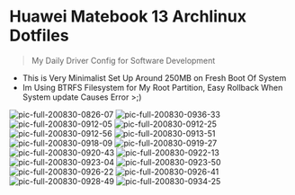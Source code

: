 # Huawei Matebook 13 Archlinux Dotfiles

> My Daily Driver Config for Software Development

- This is Very Minimalist Set Up Around 250MB on Fresh Boot Of System
- Im Using BTRFS Filesystem for My Root Partition, Easy Rollback When System update Causes Error >;)

![pic-full-200830-0826-07](https://user-images.githubusercontent.com/55337687/91648939-88dbe200-eaa0-11ea-9311-9976dd8c6fff.png)
![pic-full-200830-0936-33](https://user-images.githubusercontent.com/55337687/91649240-75327a80-eaa4-11ea-95d1-4b2821d2dcb7.png)
![pic-full-200830-0912-05](https://user-images.githubusercontent.com/55337687/91649255-84b1c380-eaa4-11ea-8f5f-1d19c9772aa2.png)
![pic-full-200830-0912-25](https://user-images.githubusercontent.com/55337687/91649254-84192d00-eaa4-11ea-99fc-b7cbc9614c76.png)
![pic-full-200830-0912-56](https://user-images.githubusercontent.com/55337687/91649253-82e80000-eaa4-11ea-9983-8eeb2e0da044.png)
![pic-full-200830-0913-51](https://user-images.githubusercontent.com/55337687/91649252-81b6d300-eaa4-11ea-8cb1-445234a3affe.png)
![pic-full-200830-0918-09](https://user-images.githubusercontent.com/55337687/91649251-811e3c80-eaa4-11ea-808a-e687ed9ac36b.png)
![pic-full-200830-0919-27](https://user-images.githubusercontent.com/55337687/91649250-7fed0f80-eaa4-11ea-9a20-0ba2b66e4135.png)
![pic-full-200830-0920-43](https://user-images.githubusercontent.com/55337687/91649249-7f547900-eaa4-11ea-9431-71c89d565a2b.png)
![pic-full-200830-0922-13](https://user-images.githubusercontent.com/55337687/91649248-7e234c00-eaa4-11ea-82e6-3d4129cb1adc.png)
![pic-full-200830-0923-04](https://user-images.githubusercontent.com/55337687/91649246-7d8ab580-eaa4-11ea-8b0e-f3f94ec68d1b.png)
![pic-full-200830-0923-50](https://user-images.githubusercontent.com/55337687/91649245-7c598880-eaa4-11ea-8053-8ccb0f4c9f22.png)
![pic-full-200830-0926-22](https://user-images.githubusercontent.com/55337687/91649244-7bc0f200-eaa4-11ea-863f-6a31f7e80030.png)
![pic-full-200830-0926-41](https://user-images.githubusercontent.com/55337687/91649243-79f72e80-eaa4-11ea-83f8-cd47ad6f45d6.png)
![pic-full-200830-0928-49](https://user-images.githubusercontent.com/55337687/91649242-782d6b00-eaa4-11ea-981a-9705dc29ef4b.png)
![pic-full-200830-0934-25](https://user-images.githubusercontent.com/55337687/91649241-7794d480-eaa4-11ea-8547-5b40857fe5e0.png)















